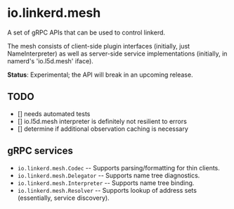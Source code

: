 # io.linkerd.mesh #

A set of gRPC APIs that can be used to control linkerd.

The mesh consists of client-side plugin interfaces (initially, just
NameInterpreter) as well as server-side service implementations
(initially, in namerd's 'io.l5d.mesh' iface).

**Status**: Experimental; the API will break in an upcoming release.

## TODO ##

- [] needs automated tests
- [] io.l5d.mesh interpreter is definitely not resilient to errors
- [] determine if additional observation caching is necessary

## gRPC services ##

- `io.linkerd.mesh.Codec` -- Supports parsing/formatting for thin clients.
- `io.linkerd.mesh.Delegator` -- Supports name tree diagnostics.
- `io.linkerd.mesh.Interpreter` -- Supports name tree binding.
- `io.linkerd.mesh.Resolver` -- Supports lookup of address sets (essentially, service discovery).

